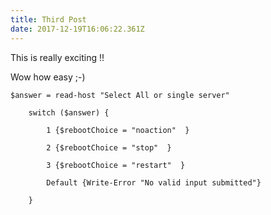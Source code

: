 ```yaml
---
title: Third Post
date: 2017-12-19T16:06:22.361Z
---
```

This is really exciting !!

Wow how easy ;-)

```
$answer = read-host "Select All or single server"

    switch ($answer) {
    
        1 {$rebootChoice = "noaction"  }
    
        2 {$rebootChoice = "stop"  }
    
        3 {$rebootChoice = "restart"  }
    
        Default {Write-Error "No valid input submitted"}
    
    }

```
